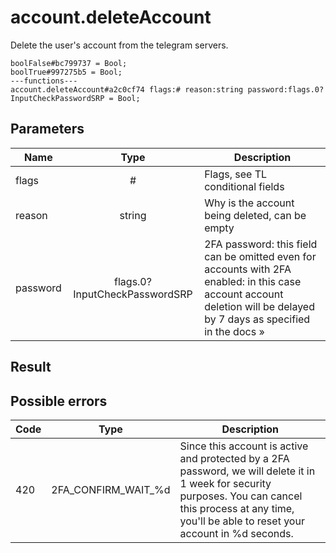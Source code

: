 # account.deleteAccount
Delete the user's account from the telegram servers.

```
boolFalse#bc799737 = Bool;
boolTrue#997275b5 = Bool;
---functions---
account.deleteAccount#a2c0cf74 flags:# reason:string password:flags.0?InputCheckPasswordSRP = Bool;
```

## Parameters
| Name | Type | Description |
| ---- | :----: | ----------- |
| flags | # | Flags, see TL conditional fields |
| reason | string | Why is the account being deleted, can be empty |
| password | flags.0?InputCheckPasswordSRP | 2FA password: this field can be omitted even for accounts with 2FA enabled: in this case account account deletion will be delayed by 7 days as specified in the docs » |


## Result


## Possible errors
| Code | Type | Description |
| ---- | :----: | ----------- |
| 420 | 2FA_CONFIRM_WAIT_%d | Since this account is active and protected by a 2FA password, we will delete it in 1 week for security purposes. You can cancel this process at any time, you'll be able to reset your account in %d seconds. |


